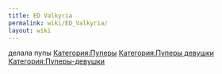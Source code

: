 ```yaml
---
title: ED Valkyria
permalink: wiki/ED_Valkyria/
layout: wiki
---
```


делала пупы [Категория:Пуперы](Категория:Пуперы "wikilink")
[Категория:Пуперы девушки](Категория:Пуперы_девушки "wikilink")
[Категория:Пуперы-девушки](Категория:Пуперы-девушки "wikilink")
